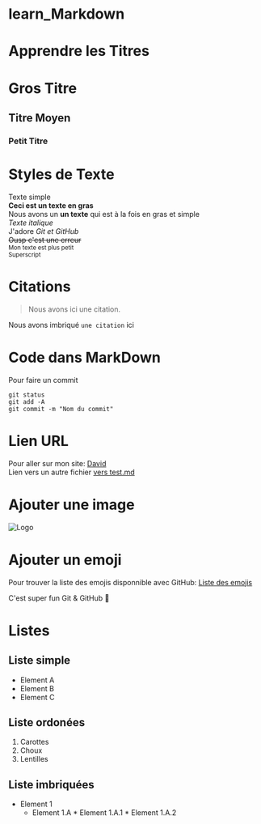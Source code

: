 # learn_Markdown

# Apprendre les Titres
# Gros Titre
## Titre Moyen
### Petit Titre

# Styles de Texte
Texte simple  
**Ceci est un texte en gras**  
Nous avons un __un texte__ qui est à la fois en gras et simple  
*Texte italique*  
J'adore *Git et GitHub*  
~~Ousp c'est une erreur~~  
<sub>Mon texte est plus petit</sub>  
<sup>Superscript</sup>  
  
# Citations
> Nous avons ici une citation.   

Nous avons imbriqué `une citation` ici

# Code dans MarkDown

Pour faire un commit  

```
git status  
git add -A  
git commit -m "Nom du commit"  
```

# Lien URL  

Pour aller sur mon site: [David](https://www.google.fr)  
Lien vers un autre fichier [vers test.md](test.md)  

# Ajouter une image

![Logo](https://lthub.ubc.ca/files/2021/06/GitHub-Logo.png)  

# Ajouter un emoji  

Pour trouver la liste des emojis disponnible avec GitHub: [Liste des emojis](https://github.com/ikatyang/emoji-cheat-sheet/blob/master/README.md)  
  
C'est super fun Git & GitHub :rofl:  

# Listes  

## Liste simple  
* Element A  
* Element B  
* Element C  

## Liste ordonées  
1. Carottes  
2. Choux  
3. Lentilles  

## Liste imbriquées
* Element 1
  * Element 1.A
        * Element 1.A.1
        * Element 1.A.2
